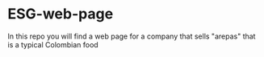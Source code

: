 # ESG-web-page
In this repo you will find a web page for a company that sells "arepas" that is a typical Colombian food
